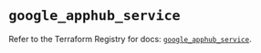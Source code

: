 # `google_apphub_service`

Refer to the Terraform Registry for docs: [`google_apphub_service`](https://registry.terraform.io/providers/hashicorp/google/6.22.0/docs/resources/apphub_service).
